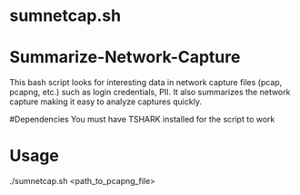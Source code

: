 # sumnetcap.sh
# Summarize-Network-Capture
This bash script looks for interesting data in network capture files (pcap, pcapng, etc.) such as login credentials, PII. It also summarizes the network capture making it easy to analyze captures quickly.

#Dependencies
You must have TSHARK installed for the script to work

# Usage
./sumnetcap.sh <path_to_pcapng_file>

